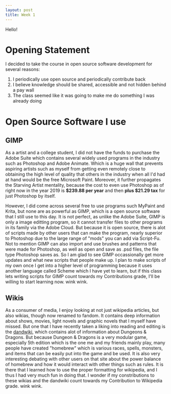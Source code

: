 ```yaml
---
layout: post
title: Week 1
---
```



Hello!

Opening Statement
======
I decided to take the course in open source software development for several reasons:
1. I periodically use open source and periodically contribute back
2. I believe knowledge should be shared, accessible and not hidden behind a pay wall
3. The class seemed like it was going to make me do something I was already doing

Open Source Software I use
======

GIMP
------
As a artist and a college student, I did not have the funds to purchase the Adobe Suite which contains several widely used programs in the industry such as Photoshop and Adobe Animate. Which is a huge wall that prevents aspiring artists such as myself from getting even remotely close to obtaining the high level of quality that others in the industry when all I'd had at hand would be the free Microsoft Paint. Moreover, it further propagates the Starving Artist mentality, because the cost to even use Photoshop as of right now in the year 2019 is **$239.88 per year** and then **plus $21.29 tax** for just Photoshop by itself. 

However, I did come across several free to use programs such MyPaint and Krita, but none are as powerful as GIMP, which is a open source software that I still use to this day. It is not perfect, as unlike the Adobe Suite, GIMP is only a image editting program, so it cannot transfer files to other programs in its family via the Adobe Cloud. But because it is open source, there is alot of scripts made by other users that can make the program, nearly superior to Photoshop due to the large range of "mods" you can add via Script-Fu. Not to mention GIMP can also import and use brushes and patterns that were made for Photoshop, as well as open and save as .psd files, the file type Photoshop saves as. So I am glad to see GIMP occassionally get more updates and what new scripts that people make up. I plan to make scripts of my own once I get into a higher level of programming because it uses another language called Scheme which I have yet to learn, but if this class lets writing scripts for GIMP count towards my Contributions grade, I'll be willing to start learning now. wink wink.

Wikis
------
As a consumer of media, I enjoy looking at not just wikipedia articles, but also wikias, though now renamed to fandom. It contains deep information about shows, movies, light novels and graphic novels that I myself have missed. But one that I have recently taken a liking into reading and editing is the [dandwiki](https://www.dandwiki.com), which contains alot of information about Dungeons & Dragons. But because Dungeon & Dragons is a very modular game, especially 5th edition which is the one me and my friends mainly play, many people have created "homebrew" which is various races, spells, monsters, and items that can be easily put into the game and be used. It is also very interesting debating with other users on that site about the power balance of homebrew and how it would interact with other things such as rules. It is there that I learned how to use the proper formatting for wikipedia, and I thus I had very much fun in doing that. I wonder if my constributions to these wikias and the dandwiki count towards my Contribution to Wikipedia grade. wink wink.
